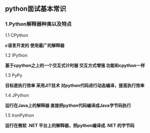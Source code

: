 ## python面试基本常识

### 1.Python解释器种类以及特点

1.1  CPython

****c语言开发的 使用最广的解释器****

1.2   IPython

****基于cpython之上的一个交互式计时器 交互方式增强 功能和cpython一样****

1.3   PyPy

****目标是执行效率 采用JIT技术 对python代码进行动态编译，提高执行效率****

1.4  JPython

****运行在Java上的解释器 直接把python代码编译成Java字节码执行****

1.5  IronPython

****运行在微软 .NET 平台上的解释器，把python编译成. NET 的字节码****
